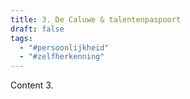 ```yaml
---
title: 3. De Caluwe & talentenpaspoort
draft: false
tags:
  - "#persoonlijkheid"
  - "#zelfherkenning"
---
```

 Content 3.
 